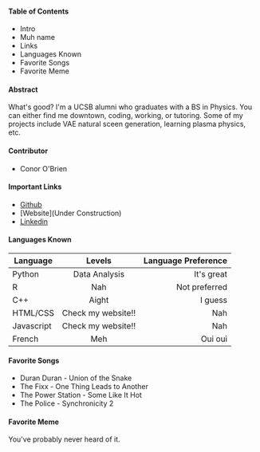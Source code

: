 #### Table of Contents
+ Intro
+ Muh name
+ Links
+ Languages Known
+ Favorite Songs
+ Favorite Meme

#### Abstract
What's good?
I'm a UCSB alumni who graduates with a BS in Physics.
You can either find me downtown, coding, working, or tutoring.
Some of my projects include VAE natural sceen generation, learning plasma physics, etc.

#### Contributor
+ Conor O'Brien



#### Important Links
+ [Github](www.github.com/binaryhelix)
+ [Website](Under Construction)
+ [Linkedin](https://www.linkedin.com/in/conor-o-brien-6769ab78/)

#### Languages Known
| Language      | Levels        	   | Language Preference |
| ------------- |:------------------:| -------------------:|
| Python     	  | Data Analysis 	   | It's great		   |
| R      		    | Nah			 	         | Not preferred 	 |
| C++ 			    | Aight			   	     | I guess  		   |
| HTML/CSS 		  | Check my website!! |  Nah 		       |
| Javascript    | Check my website!! |  Nah 			     |
| French	      | Meh				         |  Oui oui			   |

#### Favorite Songs
+ Duran Duran - Union of the Snake
+ The Fixx - One Thing Leads to Another
+ The Power Station - Some Like It Hot
+ The Police - Synchronicity 2


#### Favorite Meme 
You've probably never heard of it.
